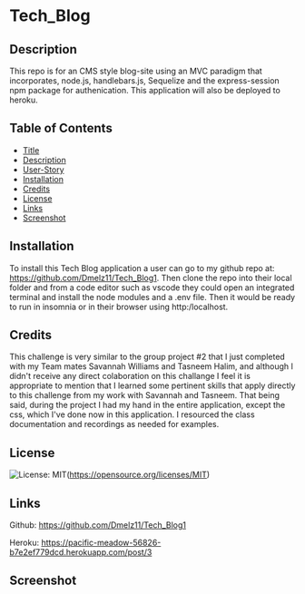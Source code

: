 # Tech_Blog

## Description
This repo is for an CMS style blog-site using an MVC paradigm that incorporates, node.js, handlebars.js, Sequelize and the express-session npm package for authenication. This application will also be deployed to heroku. 

## Table of Contents

- [Title](#title)
- [Description](#description)
- [User-Story](#user-story)
- [Installation](#installation)
- [Credits](#credits)
- [License](#license)
- [Links](#links)
- [Screenshot](#screenshot)

## Installation

To install this Tech Blog application a user can go to my
github repo at: https://github.com/Dmelz11/Tech_Blog1.
Then clone the repo into their local folder and from a
code editor such as vscode they could open an integrated terminal
and install the node modules and a .env file. Then it would be ready to run in insomnia or in their browser using http:/localhost.

## Credits

This challenge is very similar to the group project #2 that I just completed with my Team mates Savannah Williams and Tasneem Halim, and although I didn't receive any direct colaboration on this challange I feel it is appropriate to mention that I learned some pertinent skills that apply directly to this challenge from my work with Savannah and Tasneem.
That being said, during the project I had my hand in the entire application, except the css, which I've done now in this application.
I resourced the class documentation and recordings as needed for examples.

## License

![License: MIT](https://img.shields.io/badge/License-MIT-yellow.svg)(https://opensource.org/licenses/MIT)


## Links

Github: https://github.com/Dmelz11/Tech_Blog1

Heroku: https://pacific-meadow-56826-b7e2ef779dcd.herokuapp.com/post/3

## Screenshot





 
